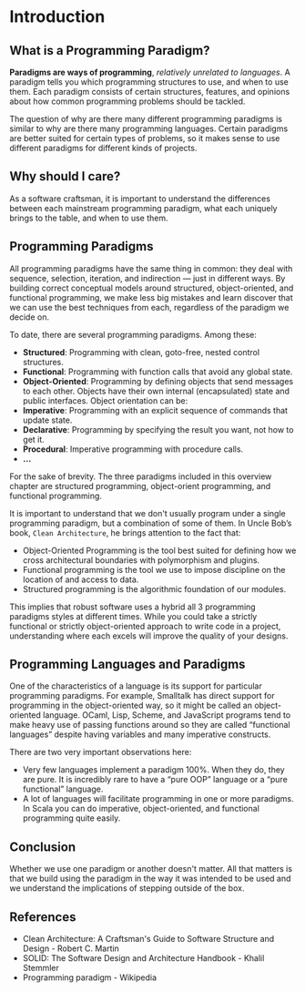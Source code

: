 # Introduction

## What is a Programming Paradigm?

**Paradigms are ways of programming**, *relatively unrelated to languages*. A paradigm tells you which programming structures to use, and when to use them. Each paradigm consists of certain structures, features, and opinions about how common programming problems should be tackled.

The question of why are there many different programming paradigms is similar to why are there many programming languages. Certain paradigms are better suited for certain types of problems, so it makes sense to use different paradigms for different kinds of projects.

## Why should I care?

As a software craftsman, it is important to understand the differences between each mainstream programming paradigm, what each uniquely brings to the table, and when to use them.

## Programming Paradigms

All programming paradigms have the same thing in common: they deal with sequence, selection, iteration, and indirection — just in different ways. By building correct conceptual models around structured, object-oriented, and functional programming, we make less big mistakes and learn discover that we can use the best techniques from each, regardless of the paradigm we decide on.

To date, there are several programming paradigms. Among these:

* **Structured**: Programming with clean, goto-free, nested control structures.
* **Functional**: Programming with function calls that avoid any global state.
* **Object-Oriented**: Programming by defining objects that send messages to each other. Objects have their own internal (encapsulated) state and public interfaces. Object orientation can be:
* **Imperative**: Programming with an explicit sequence of commands that update state.
* **Declarative**: Programming by specifying the result you want, not how to get it.
* **Procedural**: Imperative programming with procedure calls.
* **...**

For the sake of brevity. The three paradigms included in this overview chapter are structured programming, object-orient programming, and functional programming.

It is important to understand that we don't usually program under a single programming paradigm, but a combination of some of them. In Uncle Bob’s book, `Clean Architecture`, he brings attention to the fact that:

* Object-Oriented Programming is the tool best suited for defining how we cross architectural boundaries with polymorphism and plugins.
* Functional programming is the tool we use to impose discipline on the location of and access to data.
* Structured programming is the algorithmic foundation of our modules.

This implies that robust software uses a hybrid all 3 programming paradigms styles at different times.
While you could take a strictly functional or strictly object-oriented approach to write code in a project, understanding where each excels will improve the quality of your designs.

## Programming Languages and Paradigms

One of the characteristics of a language is its support for particular programming paradigms. For example, Smalltalk has direct support for programming in the object-oriented way, so it might be called an object-oriented language. OCaml, Lisp, Scheme, and JavaScript programs tend to make heavy use of passing functions around so they are called “functional languages” despite having variables and many imperative constructs.

There are two very important observations here:

* Very few languages implement a paradigm 100%. When they do, they are pure. It is incredibly rare to have a “pure OOP” language or a “pure functional” language.
* A lot of languages will facilitate programming in one or more paradigms. In Scala you can do imperative, object-oriented, and functional programming quite easily.

## Conclusion

Whether we use one paradigm or another doesn't matter. All that matters is that we build using the paradigm in the way it was intended to be used and we understand the implications of stepping outside of the box.

## References

* Clean Architecture: A Craftsman's Guide to Software Structure and Design - Robert C. Martin
* SOLID: The Software Design and Architecture Handbook - Khalil Stemmler
* Programming paradigm - Wikipedia
